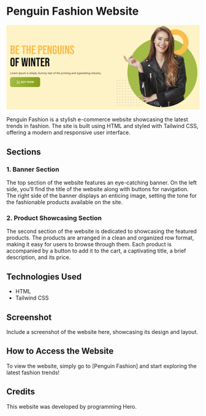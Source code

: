 # Penguin Fashion Website

![Penguin Fashion](link_to_banner_image.png)

Penguin Fashion is a stylish e-commerce website showcasing the latest trends in fashion. The site is built using HTML and styled with Tailwind CSS, offering a modern and responsive user interface.

## Sections

### 1. Banner Section

The top section of the website features an eye-catching banner. On the left side, you'll find the title of the website along with buttons for navigation. The right side of the banner displays an enticing image, setting the tone for the fashionable products available on the site.

### 2. Product Showcasing Section

The second section of the website is dedicated to showcasing the featured products. The products are arranged in a clean and organized row format, making it easy for users to browse through them. Each product is accompanied by a button to add it to the cart, a captivating title, a brief description, and its price.

## Technologies Used

- HTML
- Tailwind CSS

## Screenshot

Include a screenshot of the website here, showcasing its design and layout.

## How to Access the Website

To view the website, simply go to [Penguin Fashion] and start exploring the latest fashion trends!

## Credits

This website was developed by programming Hero.

